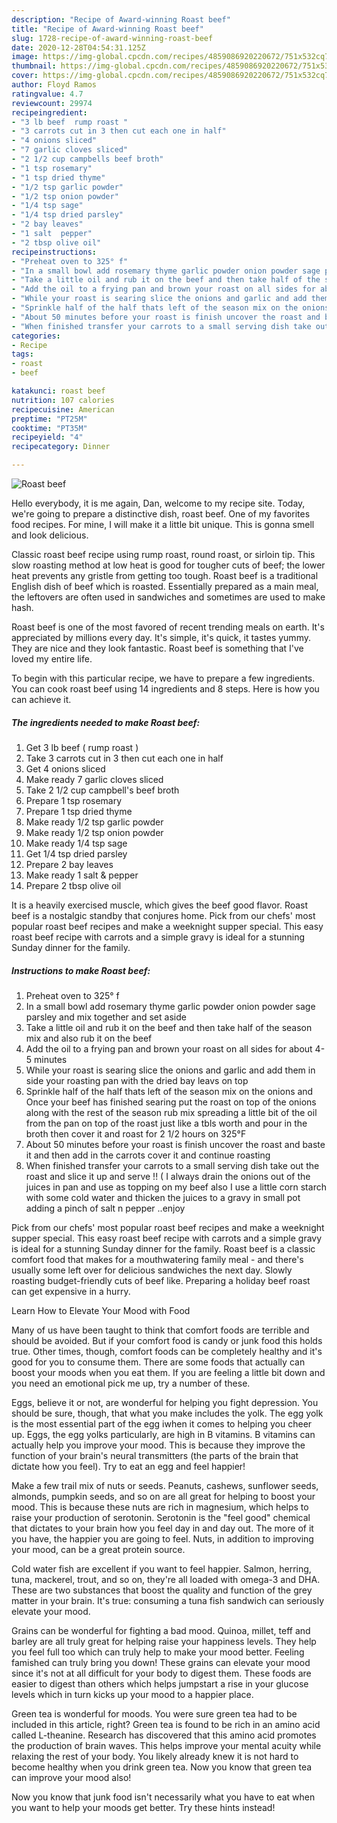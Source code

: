 ```yaml
---
description: "Recipe of Award-winning Roast beef"
title: "Recipe of Award-winning Roast beef"
slug: 1728-recipe-of-award-winning-roast-beef
date: 2020-12-28T04:54:31.125Z
image: https://img-global.cpcdn.com/recipes/4859086920220672/751x532cq70/roast-beef-recipe-main-photo.jpg
thumbnail: https://img-global.cpcdn.com/recipes/4859086920220672/751x532cq70/roast-beef-recipe-main-photo.jpg
cover: https://img-global.cpcdn.com/recipes/4859086920220672/751x532cq70/roast-beef-recipe-main-photo.jpg
author: Floyd Ramos
ratingvalue: 4.7
reviewcount: 29974
recipeingredient:
- "3 lb beef  rump roast "
- "3 carrots cut in 3 then cut each one in half"
- "4 onions sliced"
- "7 garlic cloves sliced"
- "2 1/2 cup campbells beef broth"
- "1 tsp rosemary"
- "1 tsp dried thyme"
- "1/2 tsp garlic powder"
- "1/2 tsp onion powder"
- "1/4 tsp sage"
- "1/4 tsp dried parsley"
- "2 bay leaves"
- "1 salt  pepper"
- "2 tbsp olive oil"
recipeinstructions:
- "Preheat oven to 325° f"
- "In a small bowl add rosemary thyme garlic powder onion powder sage parsley and mix together and set aside"
- "Take a little oil and rub it on the beef and then take half of the season mix and also rub it on the beef"
- "Add the oil to a frying pan and brown your roast on all sides for about 4-5 minutes"
- "While your roast is searing slice the onions and garlic and add them in side your roasting pan with the dried bay leavs on top"
- "Sprinkle half of the half thats left of the season mix on the onions and Once your beef has finished searing put the roast on top of the onions along with the rest of the season rub mix spreading a little bit of the oil from the pan on top of the roast just like a tbls worth and pour in the broth then cover it and roast for 2  1/2 hours on 325°F"
- "About 50 minutes before your roast is finish uncover the roast and baste it and then add in the carrots cover it and continue roasting"
- "When finished transfer your carrots to a small serving dish take out the roast and slice it up and serve !! ( I always drain the onions out of the juices in pan and use as topping on my beef also I use a little corn starch with some cold water and thicken the juices to a gravy in small pot adding a pinch of salt n pepper ..enjoy"
categories:
- Recipe
tags:
- roast
- beef

katakunci: roast beef 
nutrition: 107 calories
recipecuisine: American
preptime: "PT25M"
cooktime: "PT35M"
recipeyield: "4"
recipecategory: Dinner

---
```



![Roast beef](https://img-global.cpcdn.com/recipes/4859086920220672/751x532cq70/roast-beef-recipe-main-photo.jpg)

Hello everybody, it is me again, Dan, welcome to my recipe site. Today, we're going to prepare a distinctive dish, roast beef. One of my favorites food recipes. For mine, I will make it a little bit unique. This is gonna smell and look delicious.

Classic roast beef recipe using rump roast, round roast, or sirloin tip. This slow roasting method at low heat is good for tougher cuts of beef; the lower heat prevents any gristle from getting too tough. Roast beef is a traditional English dish of beef which is roasted. Essentially prepared as a main meal, the leftovers are often used in sandwiches and sometimes are used to make hash.

Roast beef is one of the most favored of recent trending meals on earth. It's appreciated by millions every day. It's simple, it's quick, it tastes yummy. They are nice and they look fantastic. Roast beef is something that I've loved my entire life.


To begin with this particular recipe, we have to prepare a few ingredients. You can cook roast beef using 14 ingredients and 8 steps. Here is how you can achieve it.

<!--inarticleads1-->

##### The ingredients needed to make Roast beef:

1. Get 3 lb beef ( rump roast )
1. Take 3 carrots cut in 3 then cut each one in half
1. Get 4 onions sliced
1. Make ready 7 garlic cloves sliced
1. Take 2 1/2 cup campbell&#39;s beef broth
1. Prepare 1 tsp rosemary
1. Prepare 1 tsp dried thyme
1. Make ready 1/2 tsp garlic powder
1. Make ready 1/2 tsp onion powder
1. Make ready 1/4 tsp sage
1. Get 1/4 tsp dried parsley
1. Prepare 2 bay leaves
1. Make ready 1 salt &amp; pepper
1. Prepare 2 tbsp olive oil


It is a heavily exercised muscle, which gives the beef good flavor. Roast beef is a nostalgic standby that conjures home. Pick from our chefs&#39; most popular roast beef recipes and make a weeknight supper special. This easy roast beef recipe with carrots and a simple gravy is ideal for a stunning Sunday dinner for the family. 

<!--inarticleads2-->

##### Instructions to make Roast beef:

1. Preheat oven to 325° f
1. In a small bowl add rosemary thyme garlic powder onion powder sage parsley and mix together and set aside
1. Take a little oil and rub it on the beef and then take half of the season mix and also rub it on the beef
1. Add the oil to a frying pan and brown your roast on all sides for about 4-5 minutes
1. While your roast is searing slice the onions and garlic and add them in side your roasting pan with the dried bay leavs on top
1. Sprinkle half of the half thats left of the season mix on the onions and Once your beef has finished searing put the roast on top of the onions along with the rest of the season rub mix spreading a little bit of the oil from the pan on top of the roast just like a tbls worth and pour in the broth then cover it and roast for 2  1/2 hours on 325°F
1. About 50 minutes before your roast is finish uncover the roast and baste it and then add in the carrots cover it and continue roasting
1. When finished transfer your carrots to a small serving dish take out the roast and slice it up and serve !! ( I always drain the onions out of the juices in pan and use as topping on my beef also I use a little corn starch with some cold water and thicken the juices to a gravy in small pot adding a pinch of salt n pepper ..enjoy


Pick from our chefs&#39; most popular roast beef recipes and make a weeknight supper special. This easy roast beef recipe with carrots and a simple gravy is ideal for a stunning Sunday dinner for the family. Roast beef is a classic comfort food that makes for a mouthwatering family meal - and there&#39;s usually some left over for delicious sandwiches the next day. Slowly roasting budget-friendly cuts of beef like. Preparing a holiday beef roast can get expensive in a hurry. 

Learn How to Elevate Your Mood with Food


Many of us have been taught to think that comfort foods are terrible and should be avoided. But if your comfort food is candy or junk food this holds true. Other times, though, comfort foods can be completely healthy and it's good for you to consume them. There are some foods that actually can boost your moods when you eat them. If you are feeling a little bit down and you need an emotional pick me up, try a number of these.

Eggs, believe it or not, are wonderful for helping you fight depression. You should be sure, though, that what you make includes the yolk. The egg yolk is the most essential part of the egg iwhen it comes to helping you cheer up. Eggs, the egg yolks particularly, are high in B vitamins. B vitamins can actually help you improve your mood. This is because they improve the function of your brain's neural transmitters (the parts of the brain that dictate how you feel). Try to eat an egg and feel happier!

Make a few trail mix of nuts or seeds. Peanuts, cashews, sunflower seeds, almonds, pumpkin seeds, and so on are all great for helping to boost your mood. This is because these nuts are rich in magnesium, which helps to raise your production of serotonin. Serotonin is the "feel good" chemical that dictates to your brain how you feel day in and day out. The more of it you have, the happier you are going to feel. Nuts, in addition to improving your mood, can be a great protein source.

Cold water fish are excellent if you want to feel happier. Salmon, herring, tuna, mackerel, trout, and so on, they're all loaded with omega-3 and DHA. These are two substances that boost the quality and function of the grey matter in your brain. It's true: consuming a tuna fish sandwich can seriously elevate your mood. 

Grains can be wonderful for fighting a bad mood. Quinoa, millet, teff and barley are all truly great for helping raise your happiness levels. They help you feel full too which can truly help to make your mood better. Feeling famished can truly bring you down! These grains can elevate your mood since it's not at all difficult for your body to digest them. These foods are easier to digest than others which helps jumpstart a rise in your glucose levels which in turn kicks up your mood to a happier place.

Green tea is wonderful for moods. You were sure green tea had to be included in this article, right? Green tea is found to be rich in an amino acid called L-theanine. Research has discovered that this amino acid promotes the production of brain waves. This helps improve your mental acuity while relaxing the rest of your body. You likely already knew it is not hard to become healthy when you drink green tea. Now you know that green tea can improve your mood also!

Now you know that junk food isn't necessarily what you have to eat when you want to help your moods get better. Try  these hints  instead!


